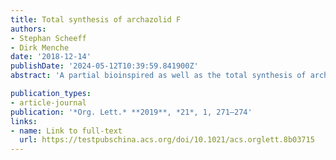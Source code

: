 ```yaml
---
title: Total synthesis of archazolid F
authors:
- Stephan Scheeff
- Dirk Menche
date: '2018-12-14'
publishDate: '2024-05-12T10:39:59.841900Z'
abstract: 'A partial bioinspired as well as the total synthesis of archazolid F, a highly potent V-ATPase inhibitory, antiproliferative polyketide macrolide, is described. Key features of the synthetic routes include a highly stereoselective aldol condensation of two elaborate fragments and macrocyclizations either by a Shiina macrolactonization or by a challenging RCM reaction of an octaene substrate. The syntheses unequivocally confirm the full architecture of this very scarce archazolid.'

publication_types:
- article-journal
publication: '*Org. Lett.* **2019**, *21*, 1, 271–274'
links: 
- name: Link to full-text
  url: https://testpubschina.acs.org/doi/10.1021/acs.orglett.8b03715
---
```

